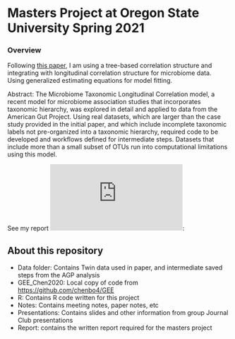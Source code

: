 # Masters Project at Oregon State University Spring 2021


### Overview
Following [this paper](https://journals.plos.org/ploscompbiol/article?id=10.1371/journal.pcbi.1008108), I am using a tree-based correlation structure and integrating with longitudinal correlation structure for microbiome data. Using generalized estimating equations for model fitting.

Abstract:
The Microbiome Taxonomic Longitudinal Correlation model, a recent model for microbiome association studies that incorporates taxonomic hierarchy, was explored in detail and applied to data from the American Gut Project. Using real datasets, which are larger than the case study provided in the initial paper, and which include incomplete taxonomic labels not pre-organized into a taxonomic hierarchy, required code to be developed and workflows defined for intermediate steps. Datasets that include more than a small subset of OTUs run into computational limitations using this model.

See my report ![here](https://github.com/empalmer/masters_project/blob/main/Report/report.pdf):


## About this repository

 - Data folder: Contains Twin data used in paper, and intermediate saved steps from the AGP analysis
 - GEE_Chen2020: Local copy of code from https://github.com/chenbo4/GEE
 - R: Contains R code written for this project
 - Notes: Contains meeting notes, paper notes, etc
 - Presentations: Contains slides and other information from group Journal Club presentations
 - Report: contains the written report required for the masters project
